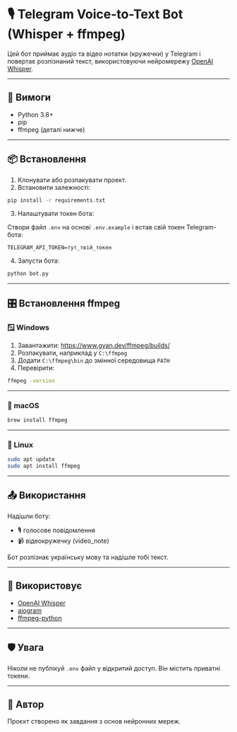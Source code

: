 # 🎙️ Telegram Voice-to-Text Bot (Whisper + ffmpeg)

Цей бот приймає аудіо та відео нотатки (кружечки) у Telegram і повертає розпізнаний текст, використовуючи нейромережу [OpenAI Whisper](https://github.com/openai/whisper).

---

## 🔧 Вимоги

- Python 3.8+
- pip
- ffmpeg (деталі нижче)

---

## 📦 Встановлення

1. Клонувати або розпакувати проект.
2. Встановити залежності:

```bash
pip install -r requirements.txt
```

3. Налаштувати токен бота:

Створи файл `.env` на основі `.env.example` і встав свій токен Telegram-бота:

```
TELEGRAM_API_TOKEN=тут_твій_токен
```

4. Запусти бота:

```bash
python bot.py
```

---

## 🎛️ Встановлення ffmpeg

### 🪟 Windows

1. Завантажити: https://www.gyan.dev/ffmpeg/builds/
2. Розпакувати, наприклад у `C:\ffmpeg`
3. Додати `C:\ffmpeg\bin` до змінної середовища `PATH`
4. Перевірити:

```bash
ffmpeg -version
```

---

### 🍎 macOS

```bash
brew install ffmpeg
```

---

### 🐧 Linux

```bash
sudo apt update
sudo apt install ffmpeg
```

---

## 📤 Використання

Надішли боту:
- 🎙️ голосове повідомлення
- 📹 відеокружечку (video_note)

Бот розпізнає українську мову та надішле тобі текст.

---

## 🧠 Використовує

- [OpenAI Whisper](https://github.com/openai/whisper)
- [aiogram](https://docs.aiogram.dev)
- [ffmpeg-python](https://github.com/kkroening/ffmpeg-python)

---

## 🛡️ Увага

Ніколи не публікуй `.env` файл у відкритий доступ. Він містить приватні токени.

---

## 💬 Автор

Проєкт створено як завдання з основ нейронних мереж.
